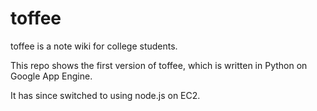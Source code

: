 toffee
========

toffee is a note wiki for college students.

This repo shows the first version of toffee, which is written in Python on Google App Engine.

It has since switched to using node.js on EC2.
